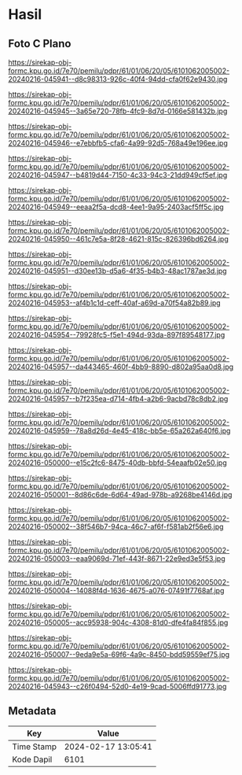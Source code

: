 # Hasil

## Foto C Plano

https://sirekap-obj-formc.kpu.go.id/7e70/pemilu/pdpr/61/01/06/20/05/6101062005002-20240216-045941--d8c98313-926c-40f4-94dd-cfa0f62e9430.jpg

https://sirekap-obj-formc.kpu.go.id/7e70/pemilu/pdpr/61/01/06/20/05/6101062005002-20240216-045945--3a65e720-78fb-4fc9-8d7d-0166e581432b.jpg

https://sirekap-obj-formc.kpu.go.id/7e70/pemilu/pdpr/61/01/06/20/05/6101062005002-20240216-045946--e7ebbfb5-cfa6-4a99-92d5-768a49e196ee.jpg

https://sirekap-obj-formc.kpu.go.id/7e70/pemilu/pdpr/61/01/06/20/05/6101062005002-20240216-045947--b4819d44-7150-4c33-94c3-21dd949cf5ef.jpg

https://sirekap-obj-formc.kpu.go.id/7e70/pemilu/pdpr/61/01/06/20/05/6101062005002-20240216-045949--eeaa2f5a-dcd8-4ee1-9a95-2403acf5ff5c.jpg

https://sirekap-obj-formc.kpu.go.id/7e70/pemilu/pdpr/61/01/06/20/05/6101062005002-20240216-045950--461c7e5a-8f28-4621-815c-826396bd6264.jpg

https://sirekap-obj-formc.kpu.go.id/7e70/pemilu/pdpr/61/01/06/20/05/6101062005002-20240216-045951--d30ee13b-d5a6-4f35-b4b3-48ac1787ae3d.jpg

https://sirekap-obj-formc.kpu.go.id/7e70/pemilu/pdpr/61/01/06/20/05/6101062005002-20240216-045953--af4b1c1d-ceff-40af-a69d-a70f54a82b89.jpg

https://sirekap-obj-formc.kpu.go.id/7e70/pemilu/pdpr/61/01/06/20/05/6101062005002-20240216-045954--79928fc5-f5e1-494d-93da-897f89548177.jpg

https://sirekap-obj-formc.kpu.go.id/7e70/pemilu/pdpr/61/01/06/20/05/6101062005002-20240216-045957--da443465-460f-4bb9-8890-d802a95aa0d8.jpg

https://sirekap-obj-formc.kpu.go.id/7e70/pemilu/pdpr/61/01/06/20/05/6101062005002-20240216-045957--b7f235ea-d714-4fb4-a2b6-9acbd78c8db2.jpg

https://sirekap-obj-formc.kpu.go.id/7e70/pemilu/pdpr/61/01/06/20/05/6101062005002-20240216-045959--78a8d26d-4e45-418c-bb5e-65a262a640f6.jpg

https://sirekap-obj-formc.kpu.go.id/7e70/pemilu/pdpr/61/01/06/20/05/6101062005002-20240216-050000--e15c2fc6-8475-40db-bbfd-54eaafb02e50.jpg

https://sirekap-obj-formc.kpu.go.id/7e70/pemilu/pdpr/61/01/06/20/05/6101062005002-20240216-050001--8d86c6de-6d64-49ad-978b-a9268be4146d.jpg

https://sirekap-obj-formc.kpu.go.id/7e70/pemilu/pdpr/61/01/06/20/05/6101062005002-20240216-050002--38f546b7-94ca-46c7-af6f-f581ab2f56e6.jpg

https://sirekap-obj-formc.kpu.go.id/7e70/pemilu/pdpr/61/01/06/20/05/6101062005002-20240216-050003--eaa9069d-71ef-443f-8671-22e9ed3e5f53.jpg

https://sirekap-obj-formc.kpu.go.id/7e70/pemilu/pdpr/61/01/06/20/05/6101062005002-20240216-050004--14088f4d-1636-4675-a076-07491f7768af.jpg

https://sirekap-obj-formc.kpu.go.id/7e70/pemilu/pdpr/61/01/06/20/05/6101062005002-20240216-050005--acc95938-904c-4308-81d0-dfe4fa84f855.jpg

https://sirekap-obj-formc.kpu.go.id/7e70/pemilu/pdpr/61/01/06/20/05/6101062005002-20240216-050007--9eda9e5a-69f6-4a9c-8450-bdd59559ef75.jpg

https://sirekap-obj-formc.kpu.go.id/7e70/pemilu/pdpr/61/01/06/20/05/6101062005002-20240216-045943--c26f0494-52d0-4e19-9cad-5006ffd91773.jpg


## Metadata

| Key        | Value               |
| ---------- | ------------------- |
| Time Stamp | 2024-02-17 13:05:41 |
| Kode Dapil | 6101                |



